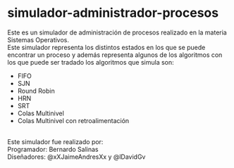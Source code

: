 # simulador-administrador-procesos

Este es un simulador de administración de procesos realizado en la materia Sistemas Operativos.<br>
Este simulador representa los distintos estados en los que se puede encontrar un proceso y además representa algunos de los algoritmos con los que puede ser tradado los algoritmos que simula son:<br>
<ul>
  <li>FIFO</li>
  <li>SJN</li>
  <li>Round Robin</li>
  <li>HRN</li>
  <li>SRT</li>
  <li>Colas Multinivel</li>
  <li>Colas Multinivel con retroalimentación</li>
</ul>
<br>
Este simulador fue realizado por:<br>
Programador: Bernardo Salinas<br>
Diseñadores: @xXJaimeAndresXx y @lDavidGv
